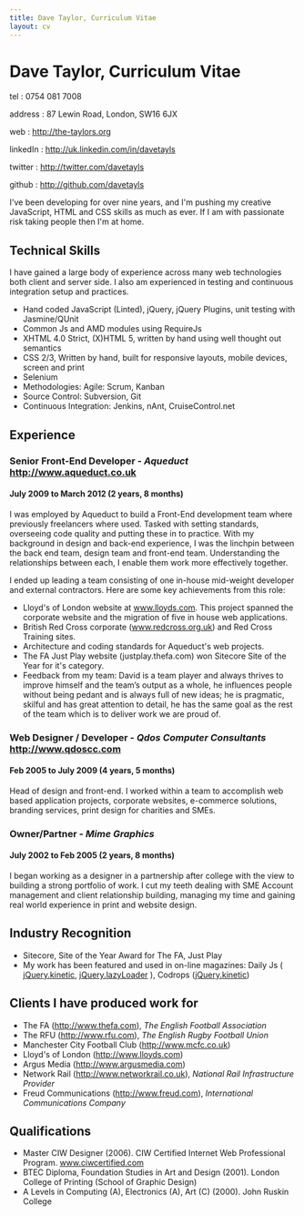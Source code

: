 ```yaml
---
title: Dave Taylor, Curriculum Vitae
layout: cv
---
```


Dave Taylor, Curriculum Vitae
===========

tel
: 0754 081 7008     		

address
: 87 Lewin Road, London, SW16 6JX 

web
: <http://the-taylors.org>

linkedIn
: <http://uk.linkedin.com/in/davetayls>

twitter
: <http://twitter.com/davetayls>

github
: <http://github.com/davetayls>

<div id="intro">
<p>I've been developing for over nine years, and I'm pushing my creative JavaScript, HTML and CSS skills as much as ever.
If I am with passionate risk taking people then I'm at home.</p>
</div>

Technical Skills
---

I have gained a large body of experience across many web technologies both client and server side. I also am experienced in testing and continuous integration setup and practices.

 - Hand coded JavaScript (Linted), jQuery, jQuery Plugins, unit testing with Jasmine/QUnit
 - Common Js and AMD modules using RequireJs
 - XHTML 4.0 Strict, (X)HTML 5, written by hand using well thought out semantics
 - CSS 2/3, Written by hand, built for responsive layouts, mobile devices, screen and print
 - Selenium
 - Methodologies: Agile: Scrum, Kanban
 - Source Control: Subversion, Git
 - Continuous Integration: Jenkins, nAnt, CruiseControl.net


Experience
----------

### Senior Front-End Developer - _Aqueduct_ <http://www.aqueduct.co.uk>
#### July 2009 to March 2012 (2 years, 8 months)

I was employed by Aqueduct to build a Front-End development team where previously freelancers where used. Tasked with setting standards, overseeing code quality and putting these in to practice. With my background in design and back-end experience, I was the linchpin between the back end team, design team and front-end team. Understanding the relationships between each, I enable them work more effectively together. 

I ended up leading a team consisting of one in-house mid-weight developer and external contractors. Here are some key achievements from this role:

 - Lloyd's of London website at www.lloyds.com. This project spanned the corporate website and the migration of five in house web applications. 
 - British Red Cross corporate (www.redcross.org.uk) and Red Cross Training sites. 
 - Architecture and coding standards for Aqueduct's web
projects. 
 - The FA Just Play website (justplay.thefa.com) won Sitecore Site of the Year for it's category.
 - Feedback from my team: David is a team player and always thrives to improve himself and the team’s output as a whole, he influences people without being pedant and is always full of new ideas; he is pragmatic, skilful and has great attention to detail, he has the same goal as the rest of the team which is to deliver work we are proud of.

### Web Designer / Developer - _Qdos Computer Consultants_ <http://www.qdoscc.com>
#### Feb 2005 to July 2009 (4 years, 5 months)
 
Head of design and front-end. I worked within a team to accomplish web based application projects, corporate websites, e-commerce solutions, branding services, print design for charities and SMEs. 

### Owner/Partner - _Mime Graphics_
#### July 2002 to Feb 2005 (2 years, 8 months)

I began working as a designer in a partnership after college with the view to building a strong portfolio of work. I cut my teeth dealing with SME Account management and client relationship building, managing my time and gaining real world experience in print and website design.

Industry Recognition
--- 

 - Sitecore, Site of the Year Award for The FA, Just Play
 - My work has been featured and used in on-line magazines: Daily Js (
[jQuery.kinetic](http://dailyjs.com/2011/08/09/jquery-roundup/),
[jQuery.lazyLoader](http://dailyjs.com/2012/01/31/jquery-roundup/)
), 
Codrops ([jQuery.kinetic](http://tympanus.net/codrops/2011/10/07/draggable-image-boxes-grid/))

Clients I have produced work for
---

 - The FA (<http://www.thefa.com>), _The English Football Association_
 - The RFU (<http://www.rfu.com>), _The English Rugby Football Union_
 - Manchester City Football Club (<http://www.mcfc.co.uk>) 
 - Lloyd's of London (<http://www.lloyds.com>)
 - Argus Media (<http://www.argusmedia.com>)
 - Network Rail (<http://www.networkrail.co.uk>), _National Rail Infrastructure Provider_
 - Freud Communications (<http://www.freud.com>), _International Communications Company_


Qualifications
---

 - Master CIW Designer (2006). CIW Certified Internet Web Professional Program. www.ciwcertified.com 
 - BTEC Diploma, Foundation Studies in Art and Design (2001). London College of Printing (School of Graphic Design)
 - A Levels in Computing (A), Electronics (A), Art (C) (2000). John Ruskin College



